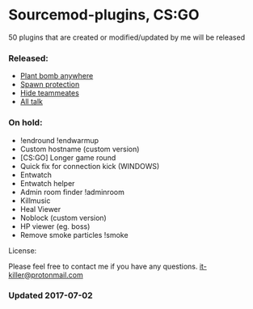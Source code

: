 # Sourcemod-plugins, CS:GO

50 plugins that are created or modified/updated by me will be released

### Released:
  - [Plant bomb anywhere](https://github.com/it-killer/CSGO-Plant-bomb-anywhere)
  - [Spawn protection](https://github.com/it-killer/CSGO-Spawn-protection)
  - [Hide teammeates](https://github.com/it-killer/CSGO-Hide-teammates)
  - [All talk](https://github.com/it-killer/CSGO-Alltalk)


### On hold:
  - !endround !endwarmup
  - Custom hostname (custom version)
  - [CS:GO] Longer game round
  - Quick fix for connection kick (WINDOWS)
  - Entwatch
  - Entwatch helper
  - Admin room finder !adminroom
  - Killmusic
  - Heal Viewer
  - Noblock (custom version)
  - HP viewer (eg. boss)
  - Remove smoke particles !smoke
  
License: 

Please feel free to contact me if you have any questions.
it-killer@protonmail.com

### Updated 2017-07-02












